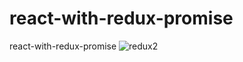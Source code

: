# react-with-redux-promise
react-with-redux-promise
![redux2](https://user-images.githubusercontent.com/94507911/206869675-631e3a85-7143-480d-9cc0-e97ebe3b3e12.gif)
